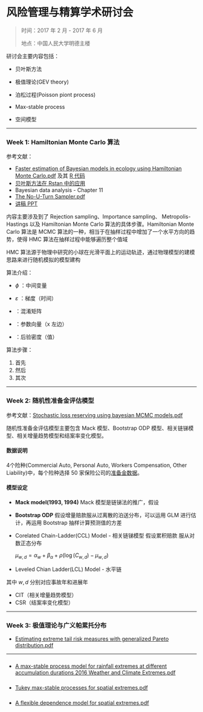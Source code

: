 # 风险管理与精算学术研讨会

> 时间：2017 年 2 月 - 2017 年 6 月
>
> 地点：中国人民大学明德主楼

研讨会主要内容包括：

* 贝叶斯方法

* 极值理论(GEV theory)

* 泊松过程(Poisson piont process)

* Max-stable process

* 空间模型

-------------------

### Week 1: Hamiltonian Monte Carlo 算法

参考文献：

- [Faster estimation of Bayesian models in ecology using Hamiltonian Monte Carlo.pdf](https://github.com/lzx89757/Seminar-2017/blob/master/week%201/Faster%20estimation%20of%20Bayesian%20models%20in%20ecology%20using%20Hamiltonian%20Monte%20Carlo.pdf) 及其 [R 代码](https://github.com/colemonnahan/gradmcmc)
- [贝叶斯方法在 Rstan 中的应用](https://github.com/lzx89757/Introduction-to-Rstan)
- Bayesian data analysis - Chapter 11
- [The No-U-Turn Sampler.pdf](https://github.com/lzx89757/Seminar-2017/blob/master/week%201/The%20No-U-Turn%20Sampler.pdf)
- [讲稿 PPT](https://github.com/lzx89757/Seminar-2017/blob/master/week%201/Faster%20estimation%20of%20Bayesian%20models(PPT).pptx)

内容主要涉及到了 Rejection sampling、Importance sampling、
Metropolis-Hastings 以及 Hamiltonian Monte Carlo 算法的具体步骤。Hamiltonian Monte Carlo 算法是 MCMC 算法的一种，相当于在抽样过程中增加了一个水平方向的趋势，使得 HMC 算法在抽样过程中能够遍历整个值域

HMC 算法源于物理中研究的小球在光滑平面上的运动轨迹，通过物理模型的建模思路来进行随机模拟的模型建构

算法介绍：

* $\phi$ ：中间变量

* $\varepsilon$ ：梯度（时间）

* ：混淆矩阵

* ：参数向量（x 左边）

* ：后验密度（值）

算法步骤：

1. 首先
2. 然后
3. 其次

----

### Week 2: 随机性准备金评估模型
参考文献：[Stochastic loss reserving using bayesian MCMC models.pdf](https://github.com/lzx89757/Actuarial-Literatures/blob/master/papers/Stochastic%20loss%20reserving%20using%20bayesian%20MCMC%20models.PDF)

随机性准备金评估模型主要包含 Mack 模型、Bootstrap ODP 模型、相关链锑模型、相关增量趋势模型和结案率变化模型。

#### 数据说明

4个险种(Commercial Auto, Personal Auto, Workers Compensation, Other
Liability)中，每个险种选择 50 家保险公司的[准备金数据](http://www.casact.org/research/index.cfm?fa=loss_reserves_data)。

#### 模型设定


* **Mack model(1993, 1994)**
  Mack 模型是链锑法的推广，假设

* **Bootstrap ODP**
  假设增量赔款服从过离散的泊送分布，可以运用 GLM 进行估计，再运用 Bootstrap 抽样计算预测值的方差








* Corelated Chain-Ladder(CCL) Model - 相关链锑模型
  假设累积赔款
  服从对数正态分布

  $\mu_{w,d}=\alpha_{w} + \beta_{\alpha}+\rho(\log(C_{w,d})-\mu_{w,d})$  

* Leveled Chian Ladder(LCL) Model - 水平链

其中 $w,d$ 分别对应事故年和进展年

* CIT（相关增量趋势模型）
* CSR（结案率变化模型）


-------------------
### Week 3: 极值理论与广义帕累托分布
* [Estimating extreme tail risk measures with generalized Pareto distribution.pdf](https://github.com/lzx89757/Actuarial-Literatures/blob/master/papers/Estimating%20extreme%20tail%20risk%20measures%20with%20generalized%20Pareto%20distribution.pdf)




-------------------
### 

* [A max-stable process model for rainfall extremes at different accumulation durations 2016 Weather and Climate Extremes.pdf](https://github.com/lzx89757/Actuarial-Literatures/blob/master/papers/A%20max-stable%20process%20model%20for%20rainfall%20extremes%20at%20different%20accumulation%20durations%202016%20Weather%20and%20Climate%20Extremes.pdf)

### 
* [Tukey max-stable processes for spatial extremes.pdf](https://github.com/lzx89757/Actuarial-Literatures/blob/master/papers/Tukey%20max-stable%20processes%20for%20spatial%20extremes.pdf)

### 
* [A flexible dependence model for spatial extremes.pdf](https://github.com/lzx89757/Actuarial-Literatures/blob/master/papers/A%20flexible%20dependence%20model%20for%20spatial%20extremes.pdf)




